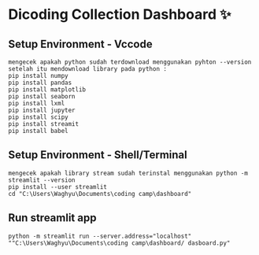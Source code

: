 # Dicoding Collection Dashboard ✨

## Setup Environment - Vccode
```
mengecek apakah python sudah terdownload menggunakan pyhton --version
setelah itu mendownload library pada python :
pip install numpy
pip install pandas
pip install matplotlib
pip install seaborn
pip install lxml
pip install jupyter
pip install scipy
pip install streamit
pip install babel
```

## Setup Environment - Shell/Terminal
```
mengecek apakah library stream sudah terinstal menggunakan python -m streamlit --version
pip install --user streamlit
cd "C:\Users\Waghyu\Documents\coding camp\dashboard"

```

## Run streamlit app
```
python -m streamlit run --server.address="localhost" ""C:\Users\Waghyu\Documents\coding camp\dashboard/ dasboard.py"
``` 
